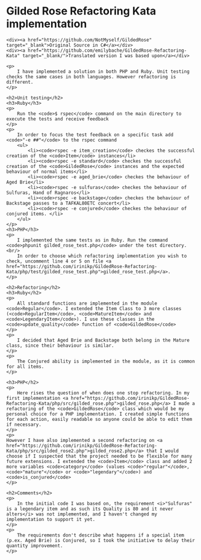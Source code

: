 <html lang="en">
  <head>
    <meta charset="utf-8">
    <meta http-equiv="X-UA-Compatible" content="IE=edge">
    <meta name="viewport" content="width=device-width, initial-scale=1">
  </head>
  <body>
  	<h1>Gilded Rose Refactoring Kata implementation</h1>

	<div><a href="https://github.com/NotMyself/GildedRose" target="_blank">Original Source in C#</a></div>
	<div><a href="https://github.com/emilybache/GildedRose-Refactoring-Kata" target="_blank/">Translated version I was based upon</a></div>

	<p>
		I have implemented a solution in both PHP and Ruby. Unit testing checks the same cases in both languages. However refactoring is different. 
	</p>

	<h2>Unit testing</h2>
	<h3>Ruby</h3>
	<p>
		Run the <code>$ rspec</code> command on the main directory to execute the tests and receive feedback
	</p>
	<p>
		In order to focus the test feedback on a specific task add <code>"-e ##"</code> to the rspec command
		<ul>
			<li><code>rspec -e item_creation</code> checkes the successful creation of the <code>Item</code> instances</li>
			<li><code>rspec -e standard</code> checkes the successful creation of the <code>GildedRose</code> instances and the expected behaviour of normal items</li>
			<li><code>rspec -e aged_brie</code> checkes the behaviour of Aged Brie</li>
			<li><code>rspec -e sulfuras</code> checkes the behaviour of Sulfuras, Hand of Ragnaros</li>
			<li><code>rspec -e backstage</code> checkes the behaviour of Backstage passes to a TAFKAL80ETC concert</li>
			<li><code>rspec -e conjured</code> checkes the behaviour of conjured items. </li>
		</ul>
	</p>
	<h3>PHP</h3>
	<p>
		I implemented the same tests as in Ruby. Run the command <code>phpunit gilded_rose_test.php</code> under the test directory. <br/>
		In order to choose which refactoring implementation you wish to check, uncomment line 4 or 5 on file <a href="https://github.com/irinikp/GildedRose-Refactoring-Kata/php/test/gilded_rose_test.php">gilded_rose_test.php</a>. 
	</p>

	<h2>Refactoring</h2>
	<h3>Ruby</h2>
	<p>
		All standard functions are implemented in the module <code>Regular</code>. I extended the Item Class to 3 more classes (<code>RegularItem</code>, <code>MatureItem</code> and <code>LegendaryItem</code>). I use these classes in the <code>update_quality</code> function of <code>GildedRose</code>
	</p>
	<p>
		I decided that Aged Brie and Backstage both belong in the Mature class, since their behaviour is similar. 
	</p>
	<p>
		The Conjured ability is implemented in the module, as it is common for all items. 
	</p>

	<h3>PHP</h2>
	<p>
		Here rises the question of when does one stop refactoring. In my first implementation <a href="https://github.com/irinikp/GildedRose-Refactoring-Kata/php/src/gilded_rose.php">gilded_rose.php</a> I made a refactoring of the <code>GildedRose</code> class which would be my personal choice for a PHP implementation. I created simple functions for each action, easily readable so anyone could be able to edit them if necessary. 
	</p>
	<p>
	However I have also implemented a second refactoring on <a href="https://github.com/irinikp/GildedRose-Refactoring-Kata/php/src/gilded_rose2.php">gilded_rose2.php</a> that I would choose if I suspected that the project needed to be flexible for many future extensions. I extended the <code>Item</code> class and added 2 more variables <code>category</code> (values <code>"regular"</code>, <code>"mature"</code> or <code>"legendary"</code>) and <code>is_conjured</code> 
	</p>

	<h2>Comments</h2>
	<p>
		In the initial code I was based on, the requirement <i>"Sulfuras" is a legendary item and as such its Quality is 80 and it never alters</i> was not implemented, and I haven't changed my implementation to support it yet. 
	</p>
	<p>
		The requirements don't describe what happens if a special item (p.ex. Aged Brie) is Conjured, so I took the initiative to delay their quantity improvement. 
	</p>
  </body>
</html>
